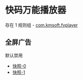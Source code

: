 # 快码万能播放器

存在 1 规则组 - [com.kmsoft.fvplayer](/src/apps/com.kmsoft.fvplayer.ts)

## 全屏广告

默认禁用

- [快照-0](https://i.gkd.li/import/14019546)
- [快照-1](https://i.gkd.li/import/14019547)
